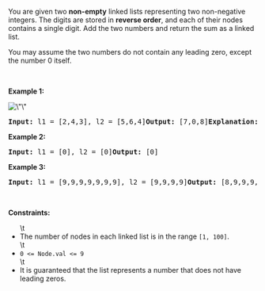 <p>You are given two <strong>non-empty</strong> linked lists representing two non-negative integers. The digits are stored in <strong>reverse order</strong>, and each of their nodes contains a single digit. Add the two numbers and return the sum&nbsp;as a linked list.</p><p>You may assume the two numbers do not contain any leading zero, except the number 0 itself.</p><p>&nbsp;</p><p><strong class=\"example\">Example 1:</strong></p><img alt=\"\" src="https://assets.leetcode.com/uploads/2020/10/02/addtwonumber1.jpg" style=\"width: 483px; height: 342px;\" /><pre><strong>Input:</strong> l1 = [2,4,3], l2 = [5,6,4]<strong>Output:</strong> [7,0,8]<strong>Explanation:</strong> 342 + 465 = 807.</pre><p><strong class=\"example\">Example 2:</strong></p><pre><strong>Input:</strong> l1 = [0], l2 = [0]<strong>Output:</strong> [0]</pre><p><strong class=\"example\">Example 3:</strong></p><pre><strong>Input:</strong> l1 = [9,9,9,9,9,9,9], l2 = [9,9,9,9]<strong>Output:</strong> [8,9,9,9,0,0,0,1]</pre><p>&nbsp;</p><p><strong>Constraints:</strong></p><ul>\t<li>The number of nodes in each linked list is in the range <code>[1, 100]</code>.</li>\t<li><code>0 &lt;= Node.val &lt;= 9</code></li>\t<li>It is guaranteed that the list represents a number that does not have leading zeros.</li></ul>